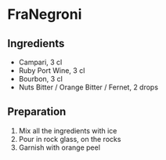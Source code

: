 # FraNegroni

## Ingredients

- Campari, 3 cl
- Ruby Port Wine, 3 cl
- Bourbon, 3 cl
- Nuts Bitter / Orange Bitter / Fernet, 2 drops

## Preparation

1. Mix all the ingredients with ice
2. Pour in rock glass, on the rocks
3. Garnish with orange peel
